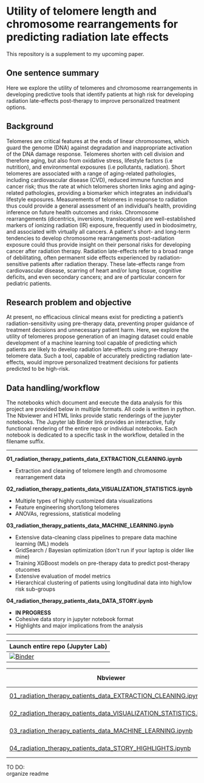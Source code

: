 # Utility of telomere length and chromosome rearrangements for predicting radiation late effects

This repository is a supplement to my upcoming paper. 
&nbsp;   

## One sentence summary
Here we explore the utility of telomeres and chromosome rearrangements in developing predictive tools that identify patients at high risk for developing radiation late-effects post-therapy to improve personalized treatment options.
&nbsp;   
  
## Background
Telomeres are critical features at the ends of linear chromosomes, which guard the genome (DNA) against degradation and inappropriate activation of the DNA damage response. Telomeres shorten with cell division and therefore aging, but also from oxidative stress, lifestyle factors (i.e nutrition), and environmental exposures (i.e pollutants, radiation).  Short telomeres are associated with a range of aging-related pathologies, including cardiovascular disease (CVD), reduced immune function and cancer risk; thus the rate at which telomeres shorten links aging and aging-related pathologies, providing a biomarker which integrates an individual’s lifestyle exposures. Measurements of telomeres in response to radiation thus could provide a general assessment of an individual’s health, providing inference on future health outcomes and risks. Chromosome rearrangements (dicentrics, inversions, translocations) are well-established markers of ionizing radiation (IR) exposure, frequently used in biodosimetry, and associated with virtually all cancers. A patient's short- and long-term tendencies to develop chromosome rearrangements post-radiation exposure could thus provide insight on their personal risks for developing cancer after radiation therapy. Radiation late-effects refer to a broad range of debilitating, often permanent side effects experienced by radiation-sensitive patients after radiation therapy. These late-effects range from cardiovascular disease, scarring of heart and/or lung tissue, cognitive deficits, and even secondary cancers; and are of particular concern for pediatric patients.
&nbsp;   

## Research problem and objective
At present, no efficacious clinical means exist for predicting a patient’s radiation-sensitivity using pre-therapy data, preventing proper guidance of treatment decisions and unnecessary patient harm. Here, we explore the utility of telomeres propose generation of an imaging dataset could enable development of a machine learning tool capable of predicting which patients are likely to develop radiation late-effects using pre-therapy telomere data. Such a tool, capable of accurately predicting radiation late-effects, would improve personalized treatment decisions for patients predicted to be high-risk.
&nbsp;   

## Data handling/workflow
The notebooks which document and execute the data analysis for this project are provided below in multiple formats. All code is written in python. The Nbviewer and HTML links provide static renderings of the jupyter notebooks. The Jupyter lab Binder link provides an interactive, fully functional rendering of the entire repo or individual notebooks. Each notebook is dedicated to a specific task in the workflow, detailed in the filename suffix.
&nbsp;   

---
**01_radiation_therapy_patients_data_EXTRACTION_CLEANING.ipynb**
* Extraction and cleaning of telomere length and chromosome rearrangement data 

**02_radiation_therapy_patients_data_VISUALIZATION_STATISTICS.ipynb**
* Multiple types of highly customized data visualizations
* Feature engineering short/long telomeres
* ANOVAs, regressions, statistical modeling

**03_radiation_therapy_patients_data_MACHINE_LEARNING.ipynb**
* Extensive data-cleaning class pipelines to prepare data machine learning (ML) models
* GridSearch / Bayesian optimization (don't run if your laptop is older like mine)
* Training XGBoost models on pre-therapy data to predict post-therapy otucomes
* Extensive evaluation of model metrics
* Hierarchical clustering of patients using longitudinal data into high/low risk sub-groups

**04_radiation_therapy_patients_data_DATA_STORY.ipynb**
* **IN PROGRESS**
* Cohesive data story in jupyter notebook format
* Highlights and major implications from the analysis
---

| Launch entire repo (Jupyter Lab) |
| ---                       |
| [![Binder](https://mybinder.org/badge_logo.svg)](https://mybinder.org/v2/gh/Jared-Luxton/radiation-therapy-machine-learning/master?urlpath=lab)|

| Nbviewer | Jupyter Lab | HTML |
| ---      |  ---        | ---  |
| [01_radiation_therapy_patients_data_EXTRACTION_CLEANING.ipynb](https://nbviewer.jupyter.org/github/Jared-Luxton/radiation-therapy-machine-learning/blob/master/notebooks/01_radiation_therapy_patients_data_EXTRACTION_CLEANING.ipynb) | [![Binder](https://mybinder.org/badge_logo.svg)](https://mybinder.org/v2/gh/Jared-Luxton/radiation-therapy-machine-learning/master?urlpath=lab/tree/notebooks%2F01_radiation_therapy_patients_data_EXTRACTION_CLEANING.ipynb) | [HTML](https://raw.githack.com/Jared-Luxton/radiation-therapy-machine-learning/master/notebooks/html_copy_notebooks/01_radiation_therapy_patients_data_EXTRACTION_CLEANING.html) |
| [02_radiation_therapy_patients_data_VISUALIZATION_STATISTICS.ipynb](https://nbviewer.jupyter.org/github/Jared-Luxton/radiation-therapy-machine-learning/blob/master/notebooks/02_radiation_therapy_patients_data_VISUALIZATION_STATISTICS.ipynb)|[![Binder](https://mybinder.org/badge_logo.svg)](https://mybinder.org/v2/gh/Jared-Luxton/radiation-therapy-machine-learning/master?urlpath=lab/tree/notebooks%2F02_radiation_therapy_patients_data_VISUALIZATION_STATISTICS.ipynb)|[HTML](https://raw.githack.com/Jared-Luxton/radiation-therapy-machine-learning/master/notebooks/html_copy_notebooks/02_radiation_therapy_patients_data_VISUALIZATION_STATISTICS.html) |
| [03_radiation_therapy_patients_data_MACHINE_LEARNING.ipynb](https://nbviewer.jupyter.org/github/Jared-Luxton/radiation-therapy-machine-learning/blob/master/notebooks/03_radiation_therapy_patients_data_MACHINE_LEARNING.ipynb)|[![Binder](https://mybinder.org/badge_logo.svg)](https://mybinder.org/v2/gh/Jared-Luxton/radiation-therapy-machine-learning/master?urlpath=lab/tree/03_radiation_therapy_patients_data_MACHINE_LEARNING.ipynb)|[HTML](https://raw.githack.com/Jared-Luxton/radiation-therapy-machine-learning/master/notebooks/html_copy_notebooks/03_radiation_therapy_patients_data_MACHINE_LEARNING.html) |
| [04_radiation_therapy_patients_data_STORY_HIGHLIGHTS.ipynb](https://nbviewer.jupyter.org/github/Jared-Luxton/radiation-therapy-machine-learning/blob/master/notebooks/04_radiation_therapy_patients_data_STORY_HIGHLIGHTS.ipynb)|[![Binder](https://mybinder.org/badge_logo.svg)](https://mybinder.org/v2/gh/Jared-Luxton/radiation-therapy-machine-learning/master?urlpath=lab/tree/04_radiation_therapy_patients_data_STORY_LEARNING.ipynb)|[HTML](https://raw.githack.com/Jared-Luxton/radiation-therapy-machine-learning/master/notebooks/html_copy_notebooks/04_radiation_therapy_patients_data_STORY_HIGHLIGHTS.html) |



TO DO:  
organize readme

